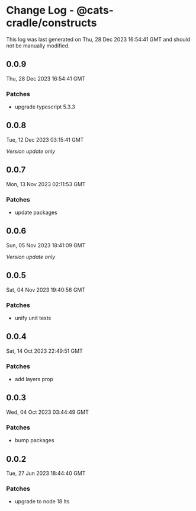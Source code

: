 # Change Log - @cats-cradle/constructs

This log was last generated on Thu, 28 Dec 2023 16:54:41 GMT and should not be manually modified.

## 0.0.9
Thu, 28 Dec 2023 16:54:41 GMT

### Patches

- upgrade typescript 5.3.3

## 0.0.8
Tue, 12 Dec 2023 03:15:41 GMT

_Version update only_

## 0.0.7
Mon, 13 Nov 2023 02:11:53 GMT

### Patches

- update packages

## 0.0.6
Sun, 05 Nov 2023 18:41:09 GMT

_Version update only_

## 0.0.5
Sat, 04 Nov 2023 19:40:56 GMT

### Patches

- unify unit tests

## 0.0.4
Sat, 14 Oct 2023 22:49:51 GMT

### Patches

- add layers prop

## 0.0.3
Wed, 04 Oct 2023 03:44:49 GMT

### Patches

- bump packages

## 0.0.2
Tue, 27 Jun 2023 18:44:40 GMT

### Patches

- upgrade to node 18 lts

